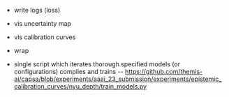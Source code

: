 - write logs (loss)
- vis uncertainty map
- vis calibration curves

- wrap
- single script which iterates thorough specified models (or configurations) complies and trains -- https://github.com/themis-ai/capsa/blob/experiments/aaai_23_submission/experiments/epistemic_calibration_curves/nyu_depth/train_models.py
